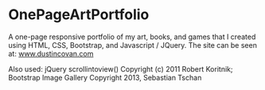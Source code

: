 # OnePageArtPortfolio
A one-page responsive portfolio of my art, books, and games that I created using HTML, CSS, Bootstrap, and Javascript / JQuery. 
The site can be seen at: www.dustincovan.com

Also used: jQuery scrollintoview() Copyright (c) 2011 Robert Koritnik; Bootstrap Image Gallery Copyright 2013, Sebastian Tschan
